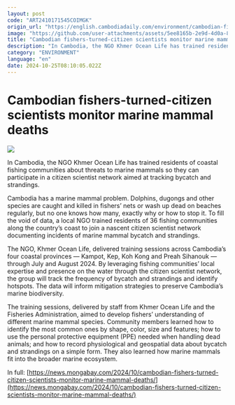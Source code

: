 ```yaml
---
layout: post
code: "ART2410171545COIMGK"
origin_url: "https://english.cambodiadaily.com/environment/cambodian-fishers-turned-citizen-scientists-monitor-marine-mammal-deaths-189679/"
image: "https://github.com/user-attachments/assets/5ee8165b-2e9d-4d0a-81d8-7a7ed5f84ee5"
title: "Cambodian fishers-turned-citizen scientists monitor marine mammal deaths"
description: "In Cambodia, the NGO Khmer Ocean Life has trained residents of coastal fishing communities about threats to marine mammals so they can participate in a citizen scientist network aimed at tracking bycatch and strandings."
category: "ENVIRONMENT"
language: "en"
date: 2024-10-25T08:10:05.022Z
---
```


# Cambodian fishers-turned-citizen scientists monitor marine mammal deaths

 ![](https://github.com/user-attachments/assets/2d0dbab0-bddc-406e-a022-c41a225d1247)

In Cambodia, the NGO Khmer Ocean Life has trained residents of coastal fishing communities about threats to marine mammals so they can participate in a citizen scientist network aimed at tracking bycatch and strandings.

Cambodia has a marine mammal problem. Dolphins, dugongs and other species are caught and killed in fishers’ nets or wash up dead on beaches regularly, but no one knows how many, exactly why or how to stop it. To fill the void of data, a local NGO trained residents of 36 fishing communities along the country’s coast to join a nascent citizen scientist network documenting incidents of marine mammal bycatch and strandings.

The NGO, Khmer Ocean Life, delivered training sessions across Cambodia’s four coastal provinces — Kampot, Kep, Koh Kong and Preah Sihanouk — through July and August 2024. By leveraging fishing communities’ local expertise and presence on the water through the citizen scientist network, the group will track the frequency of bycatch and strandings and identify hotspots. The data will inform mitigation strategies to preserve Cambodia’s marine biodiversity.

The training sessions, delivered by staff from Khmer Ocean Life and the Fisheries Administration, aimed to develop fishers’ understanding of different marine mammal species. Community members learned how to identify the most common ones by shape, color, size and features; how to use the personal protective equipment (PPE) needed when handling dead animals; and how to record physiological and geospatial data about bycatch and strandings on a simple form. They also learned how marine mammals fit into the broader marine ecosystem.

In full: [https://news.mongabay.com/2024/10/cambodian-fishers-turned-citizen-scientists-monitor-marine-mammal-deaths/](https://news.mongabay.com/2024/10/cambodian-fishers-turned-citizen-scientists-monitor-marine-mammal-deaths/)